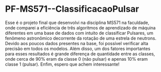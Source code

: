 # PF-MS571--ClassificacaoPulsar

Esse é o projeto final que desenvolvi na disciplina MS571 na faculdade, onde comparei a eficiência de três algoritmos de aprendizado de máquina diferentes em uma base de dados com intuito de classificar Pulsares, um fenômeno astronômico decorrente da rotação de uma estrela de neutrons.
Devido aos poucos dados presentes na base, foi possível verificar alta precisão em todos os modelos. Além disso, um dos fatores importantes para esses resultados é grande diferença de quantidade entre as classes, onde cerca de 90% eram da classe 0 (não pulsar) e apenas 10% eram classe 1 (pulsar).
Enfim, espero que achem interessante!
